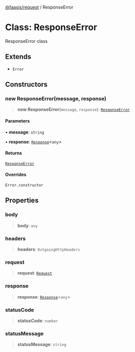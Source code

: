 [@faasjs/request](../README.md) / ResponseError

# Class: ResponseError

ResponseError class

## Extends

- `Error`

## Constructors

### new ResponseError(message, response)

> **new ResponseError**(`message`, `response`): [`ResponseError`](ResponseError.md)

#### Parameters

• **message**: `string`

• **response**: [`Response`](../type-aliases/Response.md)\<`any`\>

#### Returns

[`ResponseError`](ResponseError.md)

#### Overrides

`Error.constructor`

## Properties

### body

> **body**: `any`

### headers

> **headers**: `OutgoingHttpHeaders`

### request

> **request**: [`Request`](../type-aliases/Request.md)

### response

> **response**: [`Response`](../type-aliases/Response.md)\<`any`\>

### statusCode

> **statusCode**: `number`

### statusMessage

> **statusMessage**: `string`
